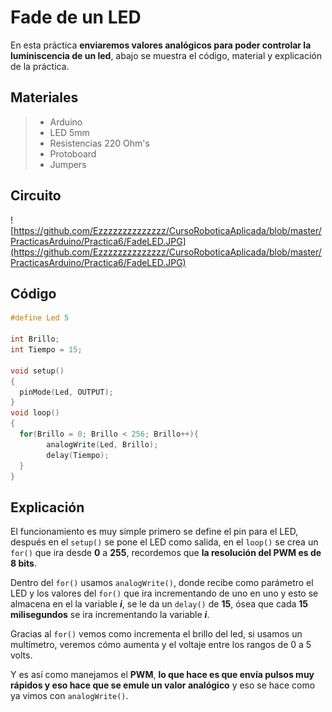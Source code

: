 # Fade de un LED

En esta práctica **enviaremos valores analógicos para poder controlar la luminiscencia de un led**, abajo se muestra el código, material y explicación de la práctica.

## Materiales 
> - Arduino
> - LED 5mm 
> - Resistencias 220 Ohm's 
> - Protoboard
> - Jumpers

## Circuito
![https://github.com/Ezzzzzzzzzzzzzz/CursoRoboticaAplicada/blob/master/PracticasArduino/Practica6/FadeLED.JPG](https://github.com/Ezzzzzzzzzzzzzz/CursoRoboticaAplicada/blob/master/PracticasArduino/Practica6/FadeLED.JPG)

## Código
```c
#define Led 5

int Brillo;
int Tiempo = 15;

void setup()
{
  pinMode(Led, OUTPUT);
}
void loop()
{
  for(Brillo = 0; Brillo < 256; Brillo++){
    	analogWrite(Led, Brillo);
    	delay(Tiempo);
  }
}
```

## Explicación 

El funcionamiento es muy simple primero se define el pin para el LED, después en el ``setup()`` se pone el LED como salida, en el ``loop()`` se crea un ``for()`` que ira desde **0** a **255**, recordemos que **la resolución del PWM es de 8 bits**.

Dentro del ``for()`` usamos ``analogWrite()``, donde recibe como parámetro el LED y los valores del ``for()`` que ira incrementando de uno en uno y esto se almacena en el la variable ***i***, se le da un ``delay()`` de **15**, ósea que cada **15 milisegundos** se ira incrementando la variable ***i***.

Gracias al  ``for()`` vemos como incrementa el brillo del led, si usamos un multímetro, veremos cómo aumenta y  el voltaje entre los rangos de 0 a 5 volts. 

Y es así como manejamos el **PWM**, **lo que hace es que envía pulsos muy rápidos y eso hace que se emule un valor analógico** y eso se hace como ya vimos con ``analogWrite()``.
<!--stackedit_data:
eyJoaXN0b3J5IjpbLTEwNDQwNzU2MjAsLTE2NzcwMTgxMDIsLT
IxODA1NTEzMV19
-->